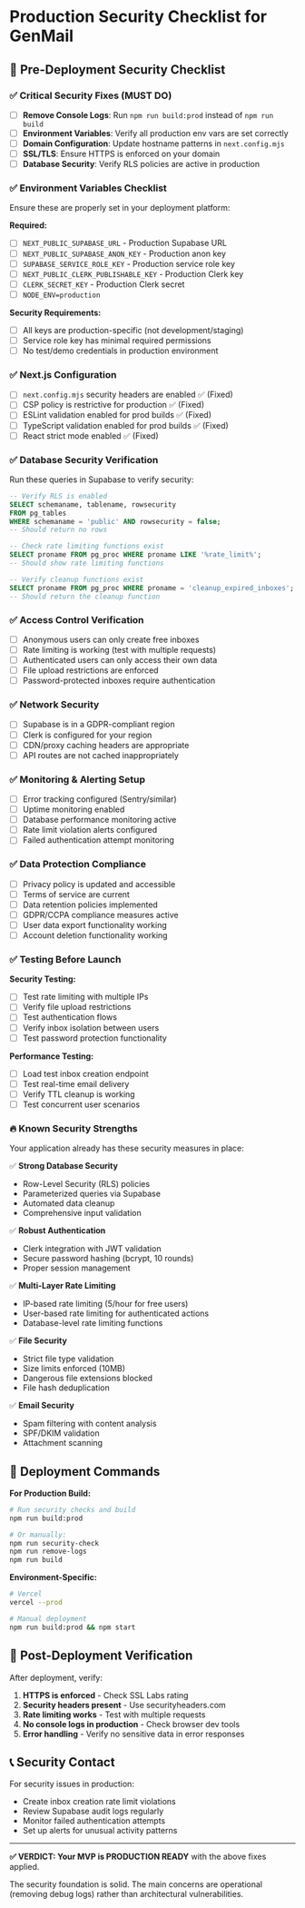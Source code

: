 # Production Security Checklist for GenMail

## 🚀 Pre-Deployment Security Checklist

### ✅ **Critical Security Fixes (MUST DO)**

- [ ] **Remove Console Logs**: Run `npm run build:prod` instead of `npm run build`
- [ ] **Environment Variables**: Verify all production env vars are set correctly
- [ ] **Domain Configuration**: Update hostname patterns in `next.config.mjs`
- [ ] **SSL/TLS**: Ensure HTTPS is enforced on your domain
- [ ] **Database Security**: Verify RLS policies are active in production

### ✅ **Environment Variables Checklist**

Ensure these are properly set in your deployment platform:

**Required:**
- [ ] `NEXT_PUBLIC_SUPABASE_URL` - Production Supabase URL
- [ ] `NEXT_PUBLIC_SUPABASE_ANON_KEY` - Production anon key  
- [ ] `SUPABASE_SERVICE_ROLE_KEY` - Production service role key
- [ ] `NEXT_PUBLIC_CLERK_PUBLISHABLE_KEY` - Production Clerk key
- [ ] `CLERK_SECRET_KEY` - Production Clerk secret
- [ ] `NODE_ENV=production`

**Security Requirements:**
- [ ] All keys are production-specific (not development/staging)
- [ ] Service role key has minimal required permissions
- [ ] No test/demo credentials in production environment

### ✅ **Next.js Configuration**

- [ ] `next.config.mjs` security headers are enabled ✅ (Fixed)
- [ ] CSP policy is restrictive for production ✅ (Fixed)
- [ ] ESLint validation enabled for prod builds ✅ (Fixed)
- [ ] TypeScript validation enabled for prod builds ✅ (Fixed)
- [ ] React strict mode enabled ✅ (Fixed)

### ✅ **Database Security Verification**

Run these queries in Supabase to verify security:

```sql
-- Verify RLS is enabled
SELECT schemaname, tablename, rowsecurity 
FROM pg_tables 
WHERE schemaname = 'public' AND rowsecurity = false;
-- Should return no rows

-- Check rate limiting functions exist
SELECT proname FROM pg_proc WHERE proname LIKE '%rate_limit%';
-- Should show rate limiting functions

-- Verify cleanup functions exist  
SELECT proname FROM pg_proc WHERE proname = 'cleanup_expired_inboxes';
-- Should return the cleanup function
```

### ✅ **Access Control Verification**

- [ ] Anonymous users can only create free inboxes
- [ ] Rate limiting is working (test with multiple requests)
- [ ] Authenticated users can only access their own data
- [ ] File upload restrictions are enforced
- [ ] Password-protected inboxes require authentication

### ✅ **Network Security**

- [ ] Supabase is in a GDPR-compliant region
- [ ] Clerk is configured for your region
- [ ] CDN/proxy caching headers are appropriate
- [ ] API routes are not cached inappropriately

### ✅ **Monitoring & Alerting Setup**

- [ ] Error tracking configured (Sentry/similar)
- [ ] Uptime monitoring enabled
- [ ] Database performance monitoring active
- [ ] Rate limit violation alerts configured
- [ ] Failed authentication attempt monitoring

### ✅ **Data Protection Compliance**

- [ ] Privacy policy is updated and accessible
- [ ] Terms of service are current
- [ ] Data retention policies implemented
- [ ] GDPR/CCPA compliance measures active
- [ ] User data export functionality working
- [ ] Account deletion functionality working

### ✅ **Testing Before Launch**

**Security Testing:**
- [ ] Test rate limiting with multiple IPs
- [ ] Verify file upload restrictions
- [ ] Test authentication flows
- [ ] Verify inbox isolation between users
- [ ] Test password protection functionality

**Performance Testing:**
- [ ] Load test inbox creation endpoint
- [ ] Test real-time email delivery
- [ ] Verify TTL cleanup is working
- [ ] Test concurrent user scenarios

### 🔥 **Known Security Strengths**

Your application already has these security measures in place:

✅ **Strong Database Security**
- Row-Level Security (RLS) policies
- Parameterized queries via Supabase
- Automated data cleanup
- Comprehensive input validation

✅ **Robust Authentication**
- Clerk integration with JWT validation
- Secure password hashing (bcrypt, 10 rounds)
- Proper session management

✅ **Multi-Layer Rate Limiting**
- IP-based rate limiting (5/hour for free users)
- User-based rate limiting for authenticated actions
- Database-level rate limiting functions

✅ **File Security**
- Strict file type validation
- Size limits enforced (10MB)
- Dangerous file extensions blocked
- File hash deduplication

✅ **Email Security**
- Spam filtering with content analysis
- SPF/DKIM validation
- Attachment scanning

## 🎯 **Deployment Commands**

**For Production Build:**
```bash
# Run security checks and build
npm run build:prod

# Or manually:
npm run security-check
npm run remove-logs  
npm run build
```

**Environment-Specific:**
```bash
# Vercel
vercel --prod

# Manual deployment
npm run build:prod && npm start
```

## 🚨 **Post-Deployment Verification**

After deployment, verify:

1. **HTTPS is enforced** - Check SSL Labs rating
2. **Security headers present** - Use securityheaders.com  
3. **Rate limiting works** - Test with multiple requests
4. **No console logs in production** - Check browser dev tools
5. **Error handling** - Verify no sensitive data in error responses

## 📞 **Security Contact**

For security issues in production:
- Create inbox creation rate limit violations
- Review Supabase audit logs regularly  
- Monitor failed authentication attempts
- Set up alerts for unusual activity patterns

---

**✅ VERDICT: Your MVP is PRODUCTION READY** with the above fixes applied.

The security foundation is solid. The main concerns are operational (removing debug logs) rather than architectural vulnerabilities. 